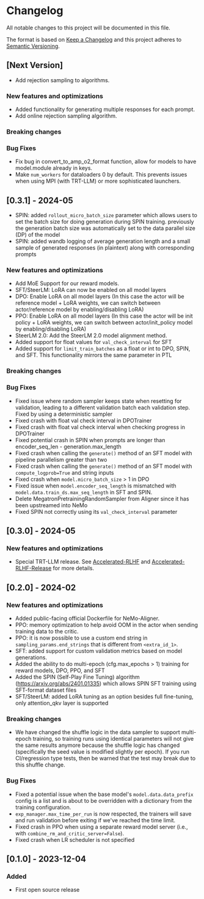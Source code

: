 # Changelog
All notable changes to this project will be documented in this file.

The format is based on [Keep a Changelog](https://keepachangelog.com/en/1.0.0/) and this project adheres to [Semantic Versioning](https://semver.org/spec/v2.0.0.html).

## [Next Version]
- Add rejection sampling to algorithms. 

### New features and optimizations
- Added functionality for generating multiple responses for each prompt.
- Add online rejection sampling algorithm.

### Breaking changes

### Bug Fixes
- Fix bug in convert_to_amp_o2_format function, allow for models to have model.module already in keys.
- Make `num_workers` for dataloaders 0 by default. This prevents issues when using MPI (with TRT-LLM) or more sophisticated launchers.

## [0.3.1] - 2024-05
- SPIN: added `rollout_micro_batch_size` parameter which allows users to set the batch size for doing generation during SPIN training.
        previously the generation batch size was automatically set to the data parallel size (DP) of the model
- SPIN: added wandb logging of average generation length and a small sample of generated responses (in plaintext) along with corresponding prompts

### New features and optimizations
- Add MoE Support for our reward models.
- SFT/SteerLM: LoRA can now be enabled on all model layers
- DPO: Enable LoRA on all model layers (In this case the actor will be reference model + LoRA weights, we can switch between actor/reference model by enabling/disabling LoRA)
- PPO: Enable LoRA on all model layers (In this case the actor will be init policy + LoRA weights, we can switch between actor/init_policy model by enabling/disabling LoRA)
- SteerLM 2.0: Add the SteerLM 2.0 model alignment method.
- Added support for float values for `val_check_interval` for SFT
- Added support for `limit_train_batches` as a float or int to DPO, SPIN, and SFT. This functionality mirrors the same parameter in PTL
### Breaking changes

### Bug Fixes
- Fixed issue where random sampler keeps state when resetting for validation, leading to a different validation batch each validation step. Fixed by using a deterministic sampler
- Fixed crash with float val check interval in DPOTrainer
- Fixed crash with float val check interval when checking progress in DPOTrainer
- Fixed potential crash in SPIN when prompts are longer than encoder_seq_len - generation.max_length
- Fixed crash when calling the `generate()` method of an SFT model with pipeline parallelism greater than two
- Fixed crash when calling the `generate()` method of an SFT model with `compute_logprob=True` and string inputs
- Fixed crash when `model.micro_batch_size` > 1 in DPO
- Fixed issue when `model.encoder_seq_length` is mismatched with `model.data.train_ds.max_seq_length` in SFT and SPIN.
- Delete MegatronPretrainingRandomSampler from Aligner since it has been upstreamed into NeMo
- Fixed SPIN not correctly using its `val_check_interval` parameter

## [0.3.0] - 2024-05

### New features and optimizations
- Special TRT-LLM release. See [Accelerated-RLHF](https://github.com/NVIDIA/NeMo-Aligner/blob/v0.3.0.trtllm/Accelerated-RLHF.md) and [Accelerated-RLHF-Release](https://github.com/NVIDIA/NeMo-Aligner/releases/tag/v0.3.0.trtllm) for more details.

## [0.2.0] - 2024-02
### New features and optimizations
- Added public-facing official Dockerfile for NeMo-Aligner.
- PPO: memory optimization to help avoid OOM in the actor when sending training data to the critic.
- PPO: it is now possible to use a custom end string in `sampling_params.end_strings` that is different from `<extra_id_1>`.
- SFT: added support for custom validation metrics based on model generations.
- Added the ability to do multi-epoch (cfg.max_epochs > 1) training for reward models, DPO, PPO, and SFT
- Added the SPIN (Self-Play Fine Tuning) algorithm (https://arxiv.org/abs/2401.01335) which allows SPIN SFT training using SFT-format dataset files
- SFT/SteerLM: added LoRA tuning as an option besides full fine-tuning, only attention_qkv layer is supported

### Breaking changes
- We have changed the shuffle logic in the data sampler to support multi-epoch training, so training runs using identical parameters
  will not give the same results anymore because the shuffle logic has changed (specifically the seed value is modified slightly per epoch).
  If you run CI/regression type tests, then be warned that the test may break due to this shuffle change.

### Bug Fixes
- Fixed a potential issue when the base model's `model.data.data_prefix` config is a list and is about to be overridden with
a dictionary from the training configuration.
- `exp_manager.max_time_per_run` is now respected, the trainers will save and run validation before exiting if we've reached the time limit.
- Fixed crash in PPO when using a separate reward model server (i.e., with `combine_rm_and_critic_server=False`).
- Fixed crash when LR scheduler is not specified

## [0.1.0] - 2023-12-04
### Added
- First open source release
